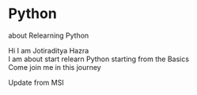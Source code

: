 # Python
about Relearning Python

Hi I am Jotiraditya Hazra <br>
I am about start relearn Python starting from the Basics <br>
Come join me in this journey 

Update from MSI 